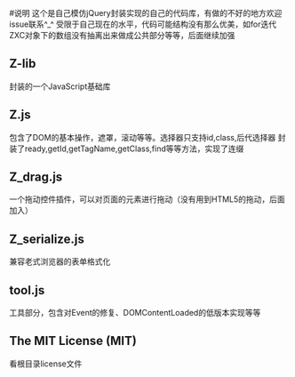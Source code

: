 #说明
这个是自己模仿jQuery封装实现的自己的代码库，有做的不好的地方欢迎issue联系^_^
受限于自己现在的水平，代码可能结构没有那么优美，如for迭代ZXC对象下的数组没有抽离出来做成公共部分等等，后面继续加强

## Z-lib
封装的一个JavaScript基础库

## Z.js
包含了DOM的基本操作，遮罩，滚动等等。选择器只支持id,class,后代选择器
封装了ready,getId,getTagName,getClass,find等等方法，实现了连缀

## Z_drag.js
一个拖动控件插件，可以对页面的元素进行拖动（没有用到HTML5的拖动，后面加入）

## Z_serialize.js
兼容老式浏览器的表单格式化

## tool.js
工具部分，包含对Event的修复、DOMContentLoaded的低版本实现等等

## The MIT License (MIT)
看根目录license文件
